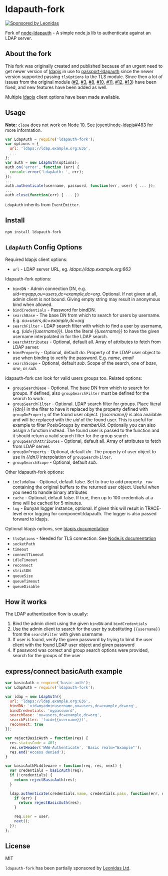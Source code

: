 # ldapauth-fork

[![Sponsored by Leonidas](https://img.shields.io/badge/sponsored%20by-leonidas-389fc1.svg)](https://leonidasoy.fi/opensource)

Fork of [node-ldapauth](https://github.com/trentm/node-ldapauth) - A simple node.js lib to authenticate against an LDAP server.

## About the fork

This fork was originally created and published because of an urgent need to get newer version of [ldapjs](http://ldapjs.org/) in use to [passport-ldapauth](https://github.com/vesse/passport-ldapauth) since the newer version supported passing `tlsOptions` to the TLS module. Since then a lot of issues from the original module ([#2](https://github.com/trentm/node-ldapauth/issues/2), [#3](https://github.com/trentm/node-ldapauth/issues/3), [#8](https://github.com/trentm/node-ldapauth/issues/8), [#10](https://github.com/trentm/node-ldapauth/issues/10), [#11](https://github.com/trentm/node-ldapauth/issues/11), [#12](https://github.com/trentm/node-ldapauth/issues/12), [#13](https://github.com/trentm/node-ldapauth/pull/13)) have been fixed, and new features have been added as well.

Multiple [ldapjs](http://ldapjs.org/) client options have been made available.

## Usage

**Note:** `close` does not work on Node 10. See [joyent/node-ldapjs#483](https://github.com/joyent/node-ldapjs/issues/483) for more information.

```javascript
var LdapAuth = require('ldapauth-fork');
var options = {
  url: 'ldaps://ldap.example.org:636',
  ...
};
var auth = new LdapAuth(options);
auth.on('error', function (err) {
  console.error('LdapAuth: ', err);
});
...
auth.authenticate(username, password, function(err, user) { ... });
...
auth.close(function(err) { ... })
```

`LdapAuth` inherits from `EventEmitter`.

## Install

    npm install ldapauth-fork

## `LdapAuth` Config Options

Required ldapjs client options:

  - `url` - LDAP server URL, eg. *ldaps://ldap.example.org:663*

ldapauth-fork options:

  - `bindDN` - Admin connection DN, e.g. *uid=myapp,ou=users,dc=example,dc=org*. Optional. If not given at all, admin client is not bound. Giving empty string may result in anonymous bind when allowed.
  - `bindCredentials` - Password for bindDN.
  - `searchBase` - The base DN from which to search for users by username. E.g. *ou=users,dc=example,dc=org*
  - `searchFilter` - LDAP search filter with which to find a user by username, e.g. *(uid={{username}})*. Use the literal *{{username}}* to have the given username interpolated in for the LDAP search.
  - `searchAttributes` - Optional, default all. Array of attributes to fetch from LDAP server.
  - `bindProperty` - Optional, default *dn*. Property of the LDAP user object to use when binding to verify the password. E.g. *name*, *email*
  - `searchScope` -  Optional, default *sub*. Scope of the search, one of *base*, *one*, or *sub*.

ldapauth-fork can look for valid users groups too. Related options:

  - `groupSearchBase` - Optional. The base DN from which to search for groups. If defined, also `groupSearchFilter` must be defined for the search to work.
  - `groupSearchFilter` - Optional. LDAP search filter for groups. Place literal *{{dn}}* in the filter to have it replaced by the property defined with `groupDnProperty` of the found user object. *{{username}}* is also available and will be replaced with the *uid* of the found user. This is useful for example to filter PosixGroups by *memberUid*. Optionally you can also assign a function instead. The found user is passed to the function and it should return a valid search filter for the group search.
  - `groupSearchAttributes` - Optional, default all. Array of attributes to fetch from LDAP server.
  - `groupDnProperty` - Optional, default *dn*. The property of user object to use in *{{dn}}* interpolation of `groupSearchFilter`.
  - `groupSearchScope` - Optional, default *sub*.

Other ldapauth-fork options:

  - `includeRaw` - Optional, default false. Set to true to add property `_raw` containing the original buffers to the returned user object. Useful when you need to handle binary attributes
  - `cache` - Optional, default false. If true, then up to 100 credentials at a time will be cached for 5 minutes.
  - `log` - Bunyan logger instance, optional. If given this will result in TRACE-level error logging for component:ldapauth. The logger is also passed forward to ldapjs.

Optional ldapjs options, see [ldapjs documentation](https://github.com/mcavage/node-ldapjs/blob/v1.0.1/docs/client.md):

  - `tlsOptions` - Needed for TLS connection. See [Node.js documentation](https://nodejs.org/api/tls.html#tls_tls_connect_options_callback)
  - `socketPath`
  - `timeout`
  - `connectTimeout`
  - `idleTimeout`
  - `reconnect`
  - `strictDN`
  - `queueSize`
  - `queueTimeout`
  - `queueDisable`

## How it works

The LDAP authentication flow is usually:

1. Bind the admin client using the given `bindDN` and `bindCredentials`
2. Use the admin client to search for the user by substituting `{{username}}` from the `searchFilter` with given username
3. If user is found, verify the given password by trying to bind the user client with the found LDAP user object and given password
4. If password was correct and group search options were provided, search for the groups of the user

## express/connect basicAuth example

```javascript
var basicAuth = require('basic-auth');
var LdapAuth = require('ldapauth-fork');

var ldap = new LdapAuth({
  url: 'ldaps://ldap.example.org:636',
  bindDN: 'uid=myadminusername,ou=users,dc=example,dc=org',
  bindCredentials: 'mypassword',
  searchBase: 'ou=users,dc=example,dc=org',
  searchFilter: '(uid={{username}})',
  reconnect: true
});

var rejectBasicAuth = function(res) {
  res.statusCode = 401;
  res.setHeader('WWW-Authenticate', 'Basic realm="Example"');
  res.end('Access denied');
}

var basicAuthMiddleware = function(req, res, next) {
  var credentials = basicAuth(req);
  if (!credentials) {
    return rejectBasicAuth(res);
  }

  ldap.authenticate(credentials.name, credentials.pass, function(err, user) {
    if (err) {
      return rejectBasicAuth(res);
    }

    req.user = user;
    next();
  });
};
```

## License

MIT

`ldapauth-fork` has been partially sponsored by [Leonidas Ltd](https://leonidasoy.fi/opensource).
